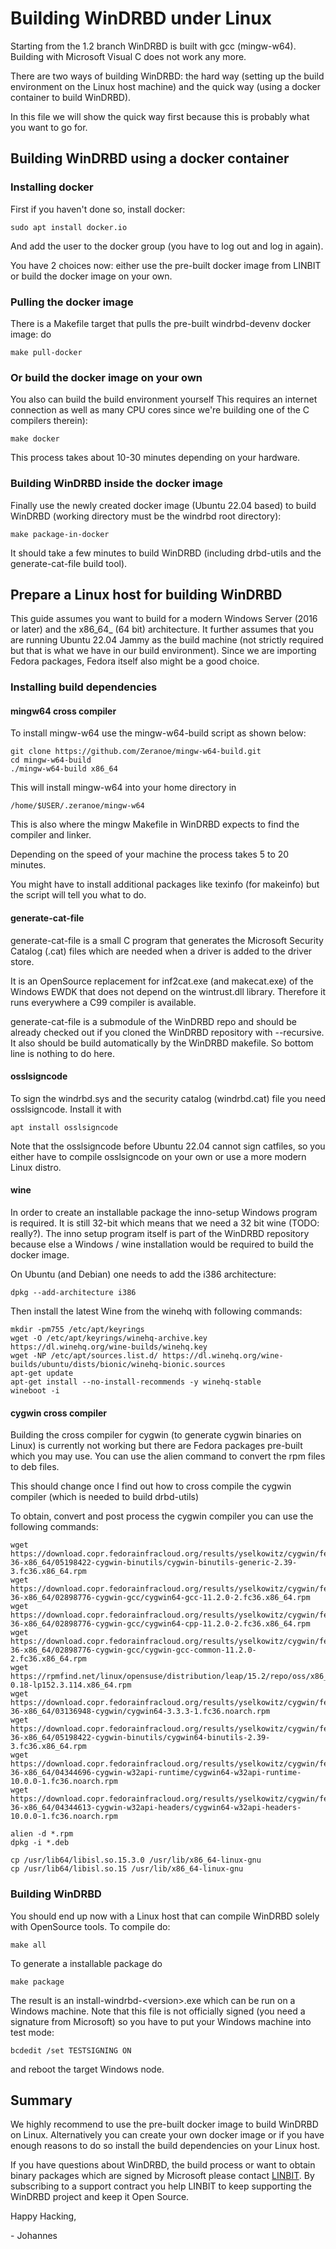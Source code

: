 # Building WinDRBD under Linux

Starting from the 1.2 branch WinDRBD is built with
gcc (mingw-w64). Building with Microsoft Visual
C does not work any more.

There are two ways of building WinDRBD: the
hard way (setting up the build environment
on the Linux host machine) and the quick way
(using a docker container to build WinDRBD).

In this file we will show the quick way first
because this is probably what you want to go
for.

## Building WinDRBD using a docker container

### Installing docker

First if you haven't done so, install docker:

    sudo apt install docker.io

And add the user to the docker group (you have
to log out and log in again).

You have 2 choices now: either use the pre-built
docker image from LINBIT or build the docker
image on your own.

### Pulling the docker image

There is a Makefile target that pulls the pre-built
windrbd-devenv docker image: do

    make pull-docker

### Or build the docker image on your own

You also can build the build environment yourself
This requires an internet connection as well as
many CPU cores since we're building one of the C compilers
therein):

    make docker

This process takes about 10-30 minutes depending
on your hardware.

### Building WinDRBD inside the docker image

Finally use the newly created docker image (Ubuntu
22.04 based) to build WinDRBD (working directory
must be the windrbd root directory):

    make package-in-docker

It should take a few minutes to build WinDRBD
(including drbd-utils and the generate-cat-file
build tool).

## Prepare a Linux host for building WinDRBD

This guide assumes you want to build for a modern
Windows Server (2016 or later) and the x86\_64\_
(64 bit) architecture. It further assumes that
you are running Ubuntu 22.04 Jammy as the build
machine (not strictly required but that is what
we have in our build environment). Since we are
importing Fedora packages, Fedora itself also
might be a good choice.

### Installing build dependencies

#### mingw64 cross compiler

To install mingw-w64 use the mingw-w64-build script
as shown below:

	git clone https://github.com/Zeranoe/mingw-w64-build.git
	cd mingw-w64-build
	./mingw-w64-build x86_64

This will install mingw-w64 into your home directory
in

	/home/$USER/.zeranoe/mingw-w64

This is also where the mingw Makefile in WinDRBD expects
to find the compiler and linker.

Depending on the speed of your machine the process takes
5 to 20 minutes.

You might have to install additional packages like texinfo
(for makeinfo) but the script will tell you what to do.

#### generate-cat-file

generate-cat-file is a small C program that generates
the Microsoft Security Catalog (.cat) files which are
needed when a driver is added to the driver store.

It is an OpenSource replacement for inf2cat.exe
(and makecat.exe) of the Windows EWDK that does not
depend on the wintrust.dll library. Therefore it
runs everywhere a C99 compiler is available.

generate-cat-file is a submodule of the WinDRBD
repo and should be already checked out if you
cloned the WinDRBD repository with --recursive.
It also should be build automatically by the
WinDRBD makefile. So bottom line is nothing to
do here.

#### osslsigncode

To sign the windrbd.sys and the security catalog (windrbd.cat)
file you need osslsigncode. Install it with

	apt install osslsigncode

Note that the osslsigncode before Ubuntu 22.04 cannot sign
catfiles, so you either have to compile osslsigncode on your
own or use a more modern Linux distro.

#### wine

In order to create an installable package the inno-setup
Windows program is required. It is still 32-bit which means
that we need a 32 bit wine (TODO: really?). The inno setup
program itself is part of the WinDRBD repository because
else a Windows / wine installation would be required to
build the docker image.

On Ubuntu (and Debian) one needs to add the i386 architecture:

    dpkg --add-architecture i386

Then install the latest Wine from the winehq with following
commands:

    mkdir -pm755 /etc/apt/keyrings
    wget -O /etc/apt/keyrings/winehq-archive.key https://dl.winehq.org/wine-builds/winehq.key
    wget -NP /etc/apt/sources.list.d/ https://dl.winehq.org/wine-builds/ubuntu/dists/bionic/winehq-bionic.sources
    apt-get update
    apt-get install --no-install-recommends -y winehq-stable
    wineboot -i

#### cygwin cross compiler

Building the cross compiler for cygwin (to generate cygwin
binaries on Linux) is currently not working but there are
Fedora packages pre-built which you may use. You can use
the alien command to convert the rpm files to deb files.

This should change once I find out how to cross compile
the cygwin compiler (which is needed to build drbd-utils)

To obtain, convert and post process the cygwin compiler
you can use the following commands:

    wget https://download.copr.fedorainfracloud.org/results/yselkowitz/cygwin/fedora-36-x86_64/05198422-cygwin-binutils/cygwin-binutils-generic-2.39-3.fc36.x86_64.rpm
    wget https://download.copr.fedorainfracloud.org/results/yselkowitz/cygwin/fedora-36-x86_64/02898776-cygwin-gcc/cygwin64-gcc-11.2.0-2.fc36.x86_64.rpm
    wget https://download.copr.fedorainfracloud.org/results/yselkowitz/cygwin/fedora-36-x86_64/02898776-cygwin-gcc/cygwin64-cpp-11.2.0-2.fc36.x86_64.rpm
    wget https://download.copr.fedorainfracloud.org/results/yselkowitz/cygwin/fedora-36-x86_64/02898776-cygwin-gcc/cygwin-gcc-common-11.2.0-2.fc36.x86_64.rpm
    wget https://rpmfind.net/linux/opensuse/distribution/leap/15.2/repo/oss/x86_64/libisl15-0.18-lp152.3.114.x86_64.rpm
    wget https://download.copr.fedorainfracloud.org/results/yselkowitz/cygwin/fedora-36-x86_64/03136948-cygwin/cygwin64-3.3.3-1.fc36.noarch.rpm
    wget https://download.copr.fedorainfracloud.org/results/yselkowitz/cygwin/fedora-36-x86_64/05198422-cygwin-binutils/cygwin64-binutils-2.39-3.fc36.x86_64.rpm
    wget https://download.copr.fedorainfracloud.org/results/yselkowitz/cygwin/fedora-36-x86_64/04344696-cygwin-w32api-runtime/cygwin64-w32api-runtime-10.0.0-1.fc36.noarch.rpm
    wget https://download.copr.fedorainfracloud.org/results/yselkowitz/cygwin/fedora-36-x86_64/04344613-cygwin-w32api-headers/cygwin64-w32api-headers-10.0.0-1.fc36.noarch.rpm

    alien -d *.rpm
    dpkg -i *.deb

    cp /usr/lib64/libisl.so.15.3.0 /usr/lib/x86_64-linux-gnu
    cp /usr/lib64/libisl.so.15 /usr/lib/x86_64-linux-gnu

### Building WinDRBD

You should end up now with a Linux host that can compile
WinDRBD solely with OpenSource tools. To compile do:

    make all

To generate a installable package do

    make package

The result is an install-windrbd-\<version\>.exe which can
be run on a Windows machine. Note that this file is not
officially signed (you need a signature from Microsoft)
so you have to put your Windows machine into test mode:

    bcdedit /set TESTSIGNING ON

and reboot the target Windows node.

## Summary

We highly recommend to use the pre-built docker image
to build WinDRBD on Linux. Alternatively you can create
your own docker image or if you have enough reasons to
do so install the build dependencies on your Linux host.

If you have questions about WinDRBD, the build process
or want to obtain binary packages which are signed
by Microsoft please contact [LINBIT](https://www.linbit.com).
By subscribing to a support contract you help LINBIT
to keep supporting the WinDRBD project and keep it
Open Source.

Happy Hacking,

 \- Johannes
